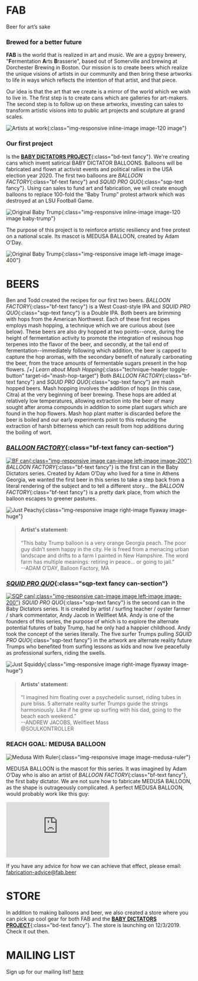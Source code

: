 

# <span class="fab" id="story">FAB<span> #


Beer for art’s sake
### Brewed for a better future ###

<b>FAB</b> is the world that is realized in art and music. We are a gypsy brewery, "<b>F</b>ermentation <b>A</b>rts <b>B</b>rasserie", based out of Somerville and brewing at Dorchester Brewing in Boston. Our mission is to create beers which realize the unique visions of  artists in our community and then bring these artworks to life in ways which reflects the intention of that artist, and that piece. 


Our idea is that the art that we create is a mirror of the world which we wish to live in. The first step is to create cans which are galleries for art-makers. The second step is to follow up on these artworks, investing can sales to transform artistic visions into to public art projects and sculpture at grand scales.  


![Artists at work](/assets/story/ptown_team.jpg){:class="img-responsive inline-image image-120 image"}
<!-- *At work*{:class="caption caption-120"} -->

### Our first project ###

Is the **[BABY DICTATORS PROJECT](/babydictators)**{:class="bd-text fancy"}. We're creating cans which invent satirical BABY DICTATOR BALLOONS. Balloons will be fabricated and flown at activist events and political rallies in the USA election year 2020. The first two balloons are *BALLOON FACTORY*{:class="bf-text fancy"}  and *SQUID PRO QUO*{:class="sqp-text fancy"}. Using can sales to fund art and fabrication, we will create enough balloons to replace 100-fold the “Baby Trump” protest artwork which was destroyed at an LSU Football Game.

![Original Baby Trump](/assets/img/babytrump.jpg){:class="img-responsive inline-image image-120 image baby-trump"}


The purpose of this project is to reinforce artistic resiliency and free protest on a national scale. Its mascot is MEDUSA BALLOON, created by Adam O'Day. 

![Original Baby Trump](/assets/img/Headwithoutgray@0,5x.png){:class="img-responsive image left-image image-400"}
# BEERS #
Ben and Todd created the recipes for our first two beers. *BALLOON FACTORY*{:class="bf-text fancy"} is a West Coast-style IPA and *SQUID PRO QUO*{:class="sqp-text fancy"} is a Double IPA. Both beers are brimming with hops from the American Northwest. Each of these first recipes employs mash hopping, a technique which we are curious about (see below). These beers are also dry hopped at two points--once, during the height of fermentation activity to promote the integration of resinous hop terpenes into the flavor of the beer, and secondly, at the tail end of fermentation--immediately following which addition, the beer is capped to capture the hop aromas, with the secondary benefit of naturally carbonating the beer, from the trace amounts of fermentable sugars present in the hop flowers.
*[+] Learn about Mash Hopping*{:class="technique-header toggle-button" target-id="mash-hop-target"}
<span class="technique-content toggle-target" id="mash-hop-target">Both *BALLOON FACTORY*{:class="bf-text fancy"} and *SQUID PRO QUO*{:class="sqp-text fancy"} are mash hopped beers. Mash hopping involves the addition of hops (in this case, Citra) at the very beginning of beer brewing. These hops are added at relatively low temperatures, allowing extraction into the beer of many sought after aroma compounds in addition to some plant sugars which are found in the hop flowers. Mash hop plant matter is discarded before the beer is boiled and our early experiments point to this reducing the extraction of harsh bitterness which can result from hop additions during the boiling of wort. </span>



###  *[BALLOON FACTORY](/cans/bf)*{:class="bf-text fancy can-section"} ###
<a href="/cans/bf">![BF can](/assets/canart/cans_bf_tall_can.png){:class="img-responsive image can-image left-image image-200"}</a>
*BALLOON FACTORY*{:class="bf-text fancy"} is the first can in the Baby Dictators series. Created by Adam O’Day who lived for a time in Athens Georgia, we wanted the first beer in this series to take a step back from a literal rendering of the subject and to tell a different story… the *BALLOON FACTORY*{:class="bf-text fancy"} is a pretty dark place, from which the balloon escapes to greener pastures. 

![Just Peachy](/assets/story/just_peach.png){:class="img-responsive image right-image flyaway image-huge"}

> #### Artist's statement:  ####
> “This baby Trump balloon is a very orange Georgia peach. The poor guy didn’t seem happy in the city. He is freed from a menacing urban landscape and drifts to a farm I painted in New Hampshire. The word farm has multiple meanings: retiring in peace... or going to jail.”  
> --ADAM O’DAY, Balloon Factory, MA  


### *[SQUID PRO QUO](/cans/sqp)*{:class="sqp-text fancy can-section"} ###
<a href="/cans/sqp">![SQP can](/assets/canart/cans_sqp_tall_can.png){:class="img-responsive can-image image left-image image-200"}</a>
*SQUID PRO QUO*{:class="sqp-text fancy"} is the second can in the Baby Dictators series. It is created by artist / surfing teacher / oyster farmer / shark commentator, Andy Jacob in Wellfleet MA. Andy is one of the founders of this series, the purpose of which is to explore the alternate potential futures of baby Trump, had he only had a happier childhood. Andy took the concept of the series literally. The five surfer Trumps pulling *SQUID PRO QUO*{:class="sqp-text fancy"} in the artwork are alternate reality future Trumps who benefited from surfing lessons as kids and now live peacefully as professional surfers, riding the swells.

![Just Squiddy](/assets/story/squid_head_only.png){:class="img-responsive image right-image flyaway image-huge"}

> #### Artists' statement: #### 
> “I imagined him floating over a psychedelic sunset, riding tubes in pure bliss. 5 alternate reality surfer Trumps guide the strings harmoniously. Like if he grew up surfing with his dad, going to the beach each weekend.”  
> --ANDREW JACOBS, Wellfleet Mass  
> @SOULKONTROLLER

### REACH GOAL: MEDUSA BALLOON ###
![Medusa With Ruler](/assets/story/medusa_with_ruler_bw@0,25x.png){:class="img-responsive image image-medusa-ruler"}

MEDUSA BALLOON is the mascot for this series. It was imagined by Adam O’Day who is also an artist of *BALLOON FACTORY*{:class="bf-text fancy"}, the first baby dictator. We are not sure how to fabricate MEDUSA BALLOON, as the shape is outrageously complicated. A perfect MEDUSA BALLOON, would probably work like this guy:

<iframe width="280" src="https://www.youtube.com/embed/jLdNObRoZpg" frameborder="0" allow="accelerometer; autoplay; encrypted-media; gyroscope; picture-in-picture" allowfullscreen></iframe>


If you have any advice for how we can achieve that effect, please email: <a href="mailto:fabrication-advice@fab.beer">fabrication-advice@fab.beer</a>

# STORE #
In addition to making balloons and beer, we also created a store where you can pick up cool gear for both FAB and the  **[BABY DICTATORS PROJECT](/babydictators)**{:class="bd-text fancy"}. The store is launching on 12/3/2019. Check it out then.
# MAILING LIST #
Sign up for our mailing list!
[here](https://www.google.com)
